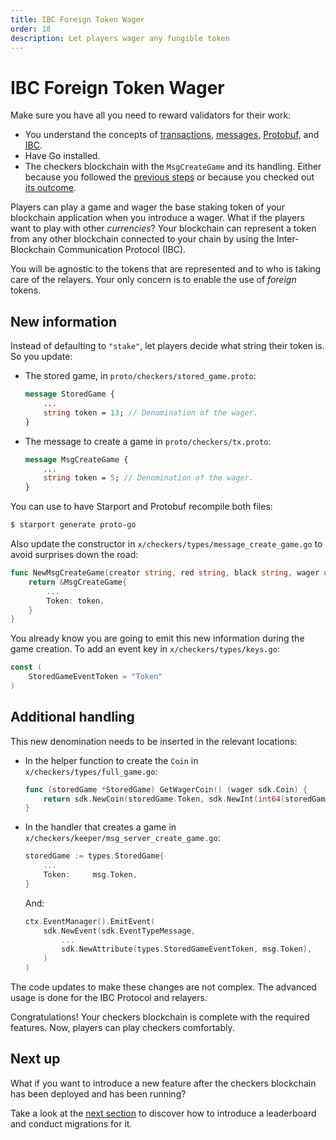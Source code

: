```yaml
---
title: IBC Foreign Token Wager
order: 18
description: Let players wager any fungible token
---
```


# IBC Foreign Token Wager

<HighlightBox type="synopsis">

Make sure you have all you need to reward validators for their work:

* You understand the concepts of [transactions](../3-main-concepts/05-transactions), [messages](../3-main-concepts/07-messages), [Protobuf](../3-main-concepts/09-protobuf), and [IBC](../3-main-concepts/16-ibc).
* Have Go installed.
* The checkers blockchain with the `MsgCreateGame` and its handling. Either because you followed the [previous steps](./03-starport-05-create-handling) or because you checked out [its outcome](https://github.com/cosmos/b9-checkers-academy-draft/tree/create-game-handler
).

</HighlightBox>

Players can play a game and wager the base staking token of your blockchain application when you introduce a wager. What if the players want to play with other _currencies_? Your blockchain can represent a token from any other blockchain connected to your chain by using the Inter-Blockchain Communication Protocol (IBC).

You will be agnostic to the tokens that are represented and to who is taking care of the relayers. Your only concern is to enable the use of _foreign_ tokens.

## New information

Instead of defaulting to `"stake"`, let players decide what string their token is. So you update:

* The stored game, in `proto/checkers/stored_game.proto`:
    ```protobuf [https://github.com/cosmos/b9-checkers-academy-draft/blob/9799e2cee1a0541932ec19d5cfdcdd955be0390f/proto/checkers/stored_game.proto#L21]
    message StoredGame {
        ...
        string token = 13; // Denomination of the wager.
    }
    ```

* The message to create a game in `proto/checkers/tx.proto`:

    ```protobuf [https://github.com/cosmos/b9-checkers-academy-draft/blob/9799e2cee1a0541932ec19d5cfdcdd955be0390f/proto/checkers/tx.proto#L46]
    message MsgCreateGame {
        ...
        string token = 5; // Denomination of the wager.
    }
    ```

You can use to have Starport and Protobuf recompile both files:

```sh
$ starport generate proto-go
```

Also update the constructor in `x/checkers/types/message_create_game.go` to avoid surprises down the road:

```go [https://github.com/cosmos/b9-checkers-academy-draft/blob/9799e2cee1a0541932ec19d5cfdcdd955be0390f/x/checkers/types/message_create_game.go#L16]
func NewMsgCreateGame(creator string, red string, black string, wager uint64, token string) *MsgCreateGame {
    return &MsgCreateGame{
        ...
        Token: token,
    }
}
```

You already know you are going to emit this new information during the game creation. To add an event key in `x/checkers/types/keys.go`:

```go [https://github.com/cosmos/b9-checkers-academy-draft/blob/9799e2cee1a0541932ec19d5cfdcdd955be0390f/x/checkers/types/keys.go#L56]
const (
    StoredGameEventToken = "Token"
)
```

## Additional handling

This new denomination needs to be inserted in the relevant locations:

* In the helper function to create the `Coin` in `x/checkers/types/full_game.go`:

    ```go [https://github.com/cosmos/b9-checkers-academy-draft/blob/9799e2cee1a0541932ec19d5cfdcdd955be0390f/x/checkers/types/full_game.go#L71-L73]
    func (storedGame *StoredGame) GetWagerCoin() (wager sdk.Coin) {
        return sdk.NewCoin(storedGame.Token, sdk.NewInt(int64(storedGame.Wager)))
    }
    ```

* In the handler that creates a game in `x/checkers/keeper/msg_server_create_game.go`:

    ```go [https://github.com/cosmos/b9-checkers-academy-draft/blob/9799e2cee1a0541932ec19d5cfdcdd955be0390f/x/checkers/keeper/msg_server_create_game.go#L30]
    storedGame := types.StoredGame{
        ...
        Token:     msg.Token,
    }
    ```

    And:

    ```go [https://github.com/cosmos/b9-checkers-academy-draft/blob/9799e2cee1a0541932ec19d5cfdcdd955be0390f/x/checkers/keeper/msg_server_create_game.go#L54]
    ctx.EventManager().EmitEvent(
        sdk.NewEvent(sdk.EventTypeMessage,
            ...
            sdk.NewAttribute(types.StoredGameEventToken, msg.Token),
        )
    )
    ```

The code updates to make these changes are not complex. The advanced usage is done for the IBC Protocol and relayers.

Congratulations! Your checkers blockchain is complete with the required features. Now, players can play checkers comfortably.

## Next up

What if you want to introduce a new feature after the checkers blockchain has been deployed and has been running?

Take a look at the [next section](./03-starport-17-migration) to discover how to introduce a leaderboard and conduct migrations for it.
